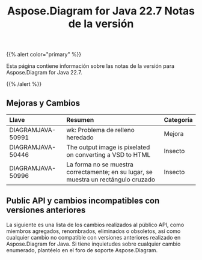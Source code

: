 ﻿---
title: Aspose.Diagram for Java 22.7 Notas de la versión
type: docs
weight: 21
url: /es/java/aspose-diagram-for-java-22-7-release-notes/
---
{{% alert color="primary" %}}

Esta página contiene información sobre las notas de la versión para Aspose.Diagram for Java 22.7.

{{% /alert %}}
## **Mejoras y Cambios**  ##

|**Llave**|**Resumen**|**Categoría**|
|:- |:- |:- |
|DIAGRAMJAVA-50991|wk: Problema de relleno heredado|Mejora|
|DIAGRAMJAVA-50446|The output image is pixelated on converting a VSD to HTML|Insecto|
|DIAGRAMJAVA-50996|La forma no se muestra correctamente; en su lugar, se muestra un rectángulo cruzado|Insecto|

## **Public API y cambios incompatibles con versiones anteriores**
La siguiente es una lista de los cambios realizados al público API, como miembros agregados, renombrados, eliminados o obsoletos, así como cualquier cambio no compatible con versiones anteriores realizado en Aspose.Diagram for Java. Si tiene inquietudes sobre cualquier cambio enumerado, plantéelo en el foro de soporte Aspose.Diagram.